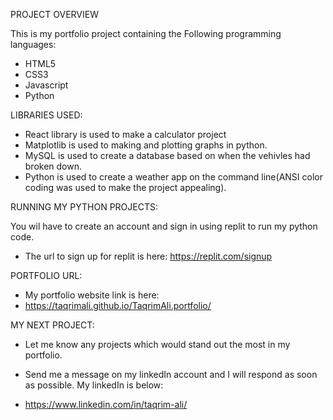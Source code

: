 PROJECT OVERVIEW

This is my portfolio project containing the Following programming languages:
- HTML5
- CSS3
- Javascript
- Python

LIBRARIES USED:
- React library is used to make a calculator project
- Matplotlib is used to making and plotting graphs in python.
- MySQL is used to create a database based on when the vehivles had broken down.
- Python is used to create a weather app on the command line(ANSI color coding was used to make the project appealing).

RUNNING MY PYTHON PROJECTS:

You wil have to create an account and sign in using replit to run my python code.
- The url to sign up for replit is here: https://replit.com/signup

PORTFOLIO URL:

- My portfolio website link is here:
- https://taqrimali.github.io/TaqrimAli.portfolio/ 

MY NEXT PROJECT:
- Let me know any projects which would stand out the most in my portfolio.
- Send me a message on my linkedIn account and I will respond as soon as possible.
  My linkedIn is below:

- https://www.linkedin.com/in/taqrim-ali/
